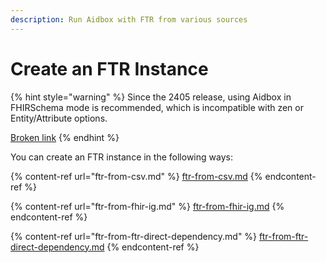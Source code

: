```yaml
---
description: Run Aidbox with FTR from various sources
---
```


# Create an FTR Instance

{% hint style="warning" %}
Since the 2405 release, using Aidbox in FHIRSchema mode is recommended, which is incompatible with zen or Entity/Attribute options.

[Broken link](broken-reference)
{% endhint %}

You can create an FTR instance in the following ways:

{% content-ref url="ftr-from-csv.md" %}
[ftr-from-csv.md](ftr-from-csv.md)
{% endcontent-ref %}

{% content-ref url="ftr-from-fhir-ig.md" %}
[ftr-from-fhir-ig.md](ftr-from-fhir-ig.md)
{% endcontent-ref %}

{% content-ref url="ftr-from-ftr-direct-dependency.md" %}
[ftr-from-ftr-direct-dependency.md](ftr-from-ftr-direct-dependency.md)
{% endcontent-ref %}
